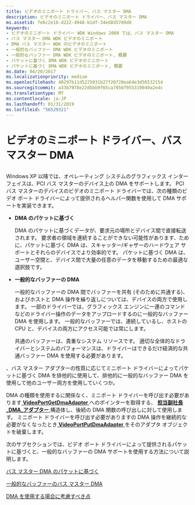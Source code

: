 ```yaml
---
title: ビデオのミニポート ドライバー、バス マスター DMA
description: ビデオのミニポート ドライバー、バス マスター DMA
ms.assetid: fe6c2e16-d222-4948-b1df-34ed8d57d9d8
keywords:
- ビデオのミニポート ドライバー WDK Windows 2000 では、バス マスター DMA
- バス マスター DMA WDK ビデオのミニポート
- DMA バス マスター WDK のビデオのミニポート
- 一般的なバッファー DMA WDK ビデオのミニポート
- 一般的なバッファー DMA WDK ビデオのミニポート, 概要
- パケットに基づく DMA WDK ビデオのミニポート
- パケットに基づく DMA WDK ビデオのミニポート, 概要
ms.date: 04/20/2017
ms.localizationpriority: medium
ms.openlocfilehash: 40297b11d5225031b27f20f20ea64e3d56532154
ms.sourcegitcommit: a33b7978e22d5bb9f65ca7056f955319049a2e4c
ms.translationtype: MT
ms.contentlocale: ja-JP
ms.lasthandoff: 01/31/2019
ms.locfileid: "56529321"
---
```

# <a name="bus-master-dma-in-video-miniport-drivers"></a>ビデオのミニポート ドライバー、バス マスター DMA


## <span id="ddk_bus_master_dma_in_video_miniport_drivers_gg"></span><span id="DDK_BUS_MASTER_DMA_IN_VIDEO_MINIPORT_DRIVERS_GG"></span>


Windows XP 以降では、オペレーティング システムのグラフィックス インターフェイスは、PCI バス マスターのデバイス上の DMA をサポートします。 PCI バス マスターのデバイスのビデオのミニポート ドライバーでは、次の種類のビデオ ポート ドライバーによって提供されるヘルパー関数を使用して DMA サポートを実装できます。

-   **DMA のパケットに基づく**

    DMA のパケットに基づくデータが、要求元の場所とデバイス間で直接転送されます。 要求者の領域を連続することができない可能性があります、ために、パケットに基づく DMA は、スキャッター/ギャザーのハードウェア サポートとそれらのデバイスでより効率的です。 パケットに基づく DMA は、ユーザー空間と、デバイス間で大量の任意のデータを移動するための最適な選択肢です。

-   **一般的なバッファーの DMA**

    一般的なバッファーの DMA 間でバッファーを共有 (そのために共通する)、およびホストと DMA 操作を繰り返しについては、デバイスの両方で使用します。 一部のドライバーでは、グラフィックス エンジンに一連のコマンドなどのドライバー操作のデータをアップロードするのに一般的なバッファー DMA を使用します。 一般的なバッファーでは、連続しているし、ホストの CPU と、デバイスの両方にアクセス可能では常にします。

    共通のバッファーは、貴重なシステム リソースです。 適切な全体的なドライバーとシステムのパフォーマンスは、ドライバーはできるだけ経済的な共通バッファー DMA を使用する必要があります。

、バス マスター アダプターの性質に応じてミニポート ドライバーによってパケットに基づく DMA を排他的に使用して、排他的に一般的なバッファー DMA を使用して他のユーザー両方を使用していくつか。

DMA の種類を使用するに関係なく、ミニポート ドライバーを呼び出す必要があります[ **VideoPortGetDmaAdapter** ](https://msdn.microsoft.com/library/windows/hardware/ff570312)へのポインターを取得する、 [**担当副社長\_DMA\_アダプター** ](https://msdn.microsoft.com/library/windows/hardware/ff570570)構造体し、後続の DMA 関数の呼び出しに対して使用します。 ミニポート ドライバーを呼び出す必要がありますの DMA 操作を継続的な必要がなくなったとき[ **VideoPortPutDmaAdapter** ](https://msdn.microsoft.com/library/windows/hardware/ff570335)をそのアダプタ オブジェクトを破棄します。

次のサブセクションでは、ビデオ ポート ドライバーによって提供されるパケットに基づくと、一般的なバッファーの DMA サポートを使用する方法について説明します。

[バス マスター DMA のパケットに基づく](packet-based-bus-master-dma.md)

[一般的なバッファーのバス マスター DMA](common-buffer-bus-master-dma.md)

[DMA を使用する場合に考慮すべき点](points-to-consider-when-using-dma.md)

 

 





